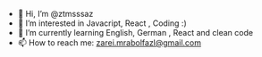 - 👋 Hi, I’m @ztmsssaz
- 👀 I’m interested in Javacript, React , Coding :)
- 🌱 I’m currently learning English, German , React and clean code
- 📫 How to reach me: zarei.mrabolfazl@gmail.com
